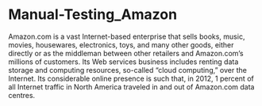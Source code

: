 # Manual-Testing_Amazon
Amazon.com is a vast Internet-based enterprise that sells books, music, movies, housewares, electronics, toys, and many other goods, either directly or as the middleman between other retailers and Amazon.com’s millions of customers. Its Web services business includes renting data storage and computing resources, so-called “cloud computing,” over the Internet. Its considerable online presence is such that, in 2012, 1 percent of all Internet traffic in North America traveled in and out of Amazon.com data centres.
